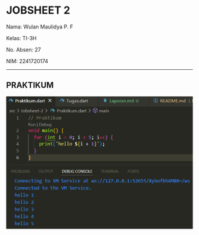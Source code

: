 # JOBSHEET 2
Nama: Wulan Maulidya P. F

Kelas: TI-3H

No. Absen: 27

NIM: 2241720174

---

## PRAKTIKUM
<img src="/docs/js2_praktikum.png" alt="Gambar Praktikum">
